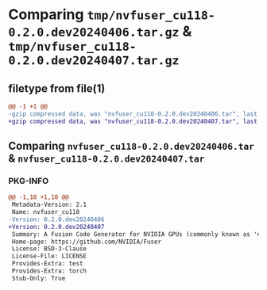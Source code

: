 # Comparing `tmp/nvfuser_cu118-0.2.0.dev20240406.tar.gz` & `tmp/nvfuser_cu118-0.2.0.dev20240407.tar.gz`

## filetype from file(1)

```diff
@@ -1 +1 @@
-gzip compressed data, was "nvfuser_cu118-0.2.0.dev20240406.tar", last modified: Mon Apr  5 07:00:00 1993, max compression
+gzip compressed data, was "nvfuser_cu118-0.2.0.dev20240407.tar", last modified: Mon Apr  5 07:00:00 1993, max compression
```

## Comparing `nvfuser_cu118-0.2.0.dev20240406.tar` & `nvfuser_cu118-0.2.0.dev20240407.tar`

### PKG-INFO

```diff
@@ -1,10 +1,10 @@
 Metadata-Version: 2.1
 Name: nvfuser_cu118
-Version: 0.2.0.dev20240406
+Version: 0.2.0.dev20240407
 Summary: A Fusion Code Generator for NVIDIA GPUs (commonly known as 'nvFuser')
 Home-page: https://github.com/NVIDIA/Fuser
 License: BSD-3-Clause
 License-File: LICENSE
 Provides-Extra: test
 Provides-Extra: torch
 Stub-Only: True
```

